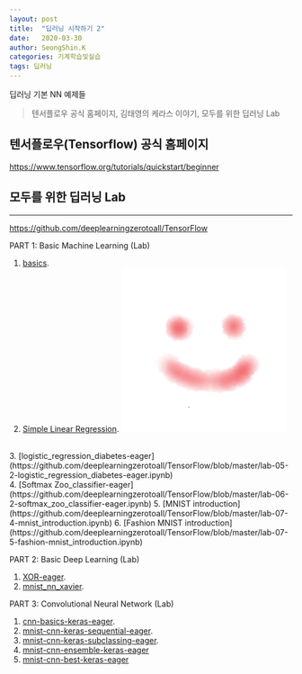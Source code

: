 ```yaml
---
layout: post
title:  "딥러닝 시작하기 2"
date:   2020-03-30
author: SeongShin.K
categories: 기계학습및실습
tags: 딥러닝
---
```


 딥러닝 기본 NN 예제들  


> 텐서플로우 공식 홈페이지, 김태영의 케라스 이야기, 모두를 위한 딥러닝 Lab 

## 텐서플로우(Tensorflow) 공식 홈페이지

https://www.tensorflow.org/tutorials/quickstart/beginner
 
## 모두를 위한 딥러닝 Lab
---
https://github.com/deeplearningzerotoall/TensorFlow

PART 1: Basic Machine Learning (Lab)

1. [basics](https://github.com/deeplearningzerotoall/TensorFlow/blob/master/lab-01-basics.ipynb).
2. [Simple Linear Regression](https://github.com/deeplearningzerotoall/TensorFlow/blob/master/lab-02-1-Simple-Linear-Regression-eager.ipynb). 
[![Video Label](https://github.com/kss0222/kss0222.github.io/blob/master/assets/logo.png)](https://github.com/kss0222/kss0222.github.io/blob/master/assets/zoom_0.mp4)
<br>
3. [logistic_regression_diabetes-eager](https://github.com/deeplearningzerotoall/TensorFlow/blob/master/lab-05-2-logistic_regression_diabetes-eager.ipynb)<br>
4. [Softmax Zoo_classifier-eager](https://github.com/deeplearningzerotoall/TensorFlow/blob/master/lab-06-2-softmax_zoo_classifier-eager.ipynb)
5. [MNIST introduction](https://github.com/deeplearningzerotoall/TensorFlow/blob/master/lab-07-4-mnist_introduction.ipynb)
6. [Fashion MNIST introduction](https://github.com/deeplearningzerotoall/TensorFlow/blob/master/lab-07-5-fashion-mnist_introduction.ipynb)

PART 2: Basic Deep Learning (Lab)

1. [XOR-eager](https://github.com/deeplearningzerotoall/TensorFlow/blob/master/lab-09-1-XOR-eager.ipynb).
2. [mnist_nn_xavier](https://github.com/deeplearningzerotoall/TensorFlow/blob/master/lab-10-2-1-mnist_nn_xavier.ipynb).

PART 3: Convolutional Neural Network (Lab) 

1. [cnn-basics-keras-eager](https://github.com/deeplearningzerotoall/TensorFlow/blob/master/lab-11-0-cnn-basics-keras-eager.ipynb).
2. [mnist-cnn-keras-sequential-eager](https://github.com/deeplearningzerotoall/TensorFlow/blob/master/lab-11-1-mnist-cnn-keras-sequential-eager.ipynb).
3. [mnist-cnn-keras-subclassing-eager](https://github.com/deeplearningzerotoall/TensorFlow/blob/master/lab-11-3-mnist-cnn-keras-subclassing-eager.ipynb).
4. [mnist-cnn-ensemble-keras-eager](https://github.com/deeplearningzerotoall/TensorFlow/blob/master/lab-11-4-mnist-cnn-ensemble-keras-eager.ipynb)
5. [mnist-cnn-best-keras-eager](https://github.com/deeplearningzerotoall/TensorFlow/blob/master/lab-11-5-mnist-cnn-best-keras-eager.ipynb)




  
